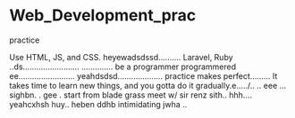 # Web_Development_prac
practice

Use HTML, JS, and CSS.
 heyewadsdssd..........
Laravel, Ruby ..ds.........................
..............
be a programmer programmered ee.........................
 yeahdsdsd....................
practice makes perfect.........
It takes time to learn new things, and you gotta do it gradually.e...../..
..
 eee ...
sighbn.
. gee . start from blade grass meet w/ sir renz
sith..
hhh....
yeahcxhsh
huy..
heben
ddhb
intimidating
jwha
..
